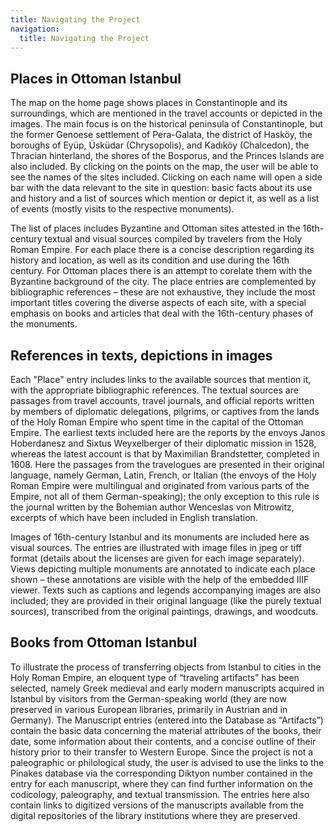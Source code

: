```yaml
---
title: Navigating the Project
navigation:
  title: Navigating the Project
---
```

## Places in Ottoman Istanbul

The map on the home page shows places in Constantinople and its surroundings, which are mentioned in the travel accounts or depicted in the images. The main focus is on the historical peninsula of Constantinople, but the former Genoese settlement of Pera-Galata, the district of Hasköy, the boroughs of Eyüp, Üsküdar (Chrysopolis), and Kadıköy (Chalcedon), the Thracian hinterland, the shores of the Bosporus, and the Princes Islands are also included. By clicking on the points on the map, the user will be able to see the names of the sites included. Clicking on each name will open a side bar with the data relevant to the site in question: basic facts about its use and history and a list of sources which mention or depict it, as well as a list of events (mostly visits to the respective monuments). 

The list of places includes Byzantine and Ottoman sites attested in the 16th-century textual and visual sources compiled by travelers from the Holy Roman Empire. For each place there is a concise description regarding its history and location, as well as its condition and use during the 16th century. For Ottoman places there is an attempt to corelate them with the Byzantine background of the city. The place entries are complemented by bibliographic references – these are not exhaustive, they include the most important titles covering the diverse aspects of each site, with a special emphasis on books and articles that deal with the 16th-century phases of the monuments.

## References in texts, depictions in images

Each "Place" entry includes links to the available sources that mention it, with the appropriate bibliographic references. The textual sources are passages from travel accounts, travel journals, and official reports written by members of diplomatic delegations, pilgrims, or captives from the lands of the Holy Roman Empire who spent time in the capital of the Ottoman Empire. The earliest texts included here are the reports by the envoys Janos Hoberdanesz and Sixtus Weyxelberger of their diplomatic mission in 1528, whereas the latest account is that by Maximilian Brandstetter, completed in 1608. Here the passages from the travelogues are presented in their original language, namely German, Latin, French, or Italian (the envoys of the Holy Roman Empire were multilingual and originated from various parts of the Empire, not all of them German-speaking); the only exception to this rule is the journal written by the Bohemian author Wenceslas von Mitrowitz, excerpts of which have been included in English translation. 

Images of 16th-century Istanbul and its monuments are included here as visual sources. The entries are illustrated with image files in jpeg or tiff format (details about the licenses are given for each image separately). Views depicting multiple monuments are annotated to indicate each place shown – these annotations are visible with the help of the embedded IIIF viewer. Texts such as captions and legends accompanying images are also included; they are provided in their original language (like the purely textual sources), transcribed from the original paintings, drawings, and woodcuts. 

## Books from Ottoman Istanbul

To illustrate the process of transferring objects from Istanbul to cities in the Holy Roman Empire, an eloquent type of “traveling artifacts” has been selected, namely Greek medieval and early modern manuscripts acquired in Istanbul by visitors from the German-speaking world (they are now preserved in various European libraries, primarily in Austrian and in Germany). The Manuscript entries (entered into the Database as “Artifacts”) contain the basic data concerning the material attributes of the books, their date, some information about their contents, and a concise outline of their history prior to their transfer to Western Europe. Since the project is not a paleographic or philological study, the user is advised to use the links to the Pinakes database via the corresponding Diktyon number contained in the entry for each manuscript, where they can find further information on the codicology, paleography, and textual transmission. The entries here also contain links to digitized versions of the manuscripts available from the digital repositories of the library institutions where they are preserved.

